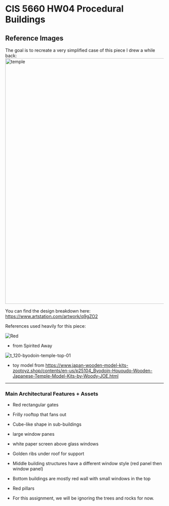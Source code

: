 # CIS 5660 HW04 Procedural Buildings

## Reference Images
The goal is to recreate a very simplified case of this piece I drew a while back:
<img width="778" alt="temple" src="https://github.com/user-attachments/assets/625699f9-a808-4a03-afb0-c0d504618b6b" />

You can find the design breakdown here:
https://www.artstation.com/artwork/q9gZO2

References used heavily for this piece:

![Red](https://github.com/user-attachments/assets/4c7f6f81-8351-4cee-891a-56d304fa12b7)
- from Spirited Away

![t_120-byodoin-temple-top-01](https://github.com/user-attachments/assets/b763c3a2-b052-43a6-88a2-f43c5ceb0217)
- toy model from https://www.japan-wooden-model-kits-zootoyz.shop/contents/en-us/p25104_Byodoin-Hououdo-Wooden-Japanese-Temple-Model-Kits-by-Woody-JOE.html
---
### Main Architectural Features + Assets
- Red rectangular gates
- Frilly rooftop that fans out
- Cube-like shape in sub-buildings
- large window panes
- white paper screen above glass windows
- Golden ribs under roof for support
- Middle building structures have a different window style (red panel then window panel)
- Bottom buildings are mostly red wall with small windows in the top
- Red pillars

- For this assignment, we will be ignoring the trees and rocks for now.

